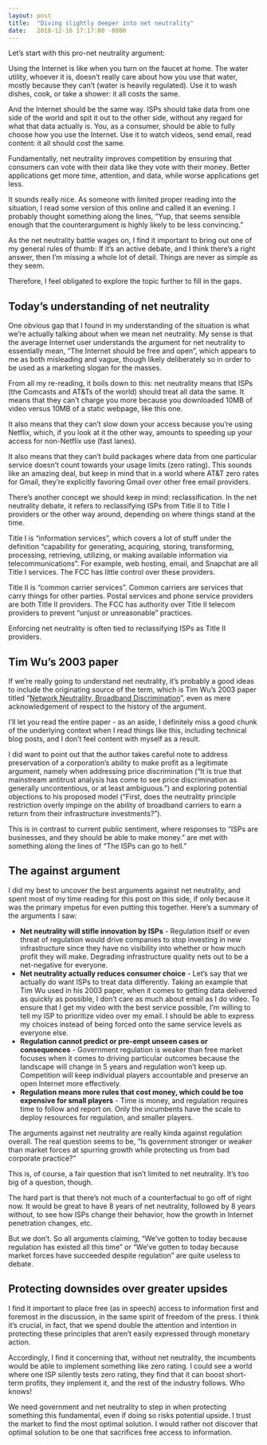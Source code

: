 ```yaml
---
layout: post
title:  "Diving slightly deeper into net neutrality"
date:   2018-12-16 17:17:00 -0800
---
```

Let’s start with this pro-net neutrality argument:

Using the Internet is like when you turn on the faucet at home. The water utility, whoever it is, doesn’t really care about how you use that water, mostly because they can’t (water is heavily regulated). Use it to wash dishes, cook, or take a shower: it all costs the same.

And the Internet should be the same way. ISPs should take data from one side of the world and spit it out to the other side, without any regard for what that data actually is. You, as a consumer, should be able to fully choose how you use the Internet. Use it to watch videos, send email, read content: it all should cost the same.

Fundamentally, net neutrality improves competition by ensuring that consumers can vote with their data like they vote with their money. Better applications get more time, attention, and data, while worse applications get less.

It sounds really nice. As someone with limited proper reading into the situation, I read some version of this online and called it an evening. I probably thought something along the lines, “Yup, that seems sensible enough that the counterargument is highly likely to be less convincing.”

As the net neutrality battle wages on, I find it important to bring out one of my general rules of thumb: If it’s an active debate, and I think there’s a right answer, then I’m missing a whole lot of detail. Things are never as simple as they seem.

Therefore, I feel obligated to explore the topic further to fill in the gaps.

## Today’s understanding of net neutrality

One obvious gap that I found in my understanding of the situation is what we’re actually talking about when we mean net neutrality. My sense is that the average Internet user understands the argument for net neutrality to essentially mean, “The Internet should be free and open”, which appears to me as both misleading and vague, though likely deliberately so in order to be used as a marketing slogan for the masses.

From all my re-reading, it boils down to this: net neutrality means that ISPs (the Comcasts and AT&Ts of the world) should treat all data the same. It means that they can’t charge you more because you downloaded 10MB of video versus 10MB of a static webpage, like this one.

It also means that they can’t slow down your access because you’re using Netflix, which, if you look at it the other way, amounts to speeding up your access for non-Netflix use (fast lanes).

It also means that they can’t build packages where data from one particular service doesn’t count towards your usage limits (zero rating). This sounds like an amazing deal, but keep in mind that in a world where AT&T zero rates for Gmail, they’re explicitly favoring Gmail over other free email providers.

There’s another concept we should keep in mind: reclassification. In the net neutrality debate, it refers to reclassifying ISPs from Title II to Title I providers or the other way around, depending on where things stand at the time.

Title I is “information services”, which covers a lot of stuff under the definition “capability for generating, acquiring, storing, transforming, processing, retrieving, utilizing, or making available information via telecommunications”. For example, web hosting, email, and Snapchat are all Title I services. The FCC has little control over these providers.

Title II is “common carrier services”. Common carriers are services that carry things for other parties. Postal services and phone service providers are both Title II providers. The FCC has authority over Title II telecom providers to prevent “unjust or unreasonable” practices.

Enforcing net neutrality is often tied to reclassifying ISPs as Title II providers.

## Tim Wu’s 2003 paper

If we’re really going to understand net neutrality, it’s probably a good ideas to include the originating source of the term, which is Tim Wu’s 2003 paper titled “[Network Neutrality, Broadband Discrimination](https://papers.ssrn.com/sol3/papers.cfm?abstract_id=388863)”, even as mere acknowledgement of respect to the history of the argument.

I’ll let you read the entire paper - as an aside, I definitely miss a good chunk of the underlying context when I read things like this, including technical blog posts, and I don’t feel content with myself as a result.

I did want to point out that the author takes careful note to address preservation of a corporation’s ability to make profit as a legitimate argument, namely when addressing price discrimination (“It is true that mainstream antitrust analysis has come to see price discrimination as generally uncontentious, or at least ambiguous.”) and exploring potential objections to his proposed model (“First, does the neutrality principle restriction overly impinge on the ability of broadband carriers to earn a return from their infrastructure investments?”).

This is in contrast to current public sentiment, where responses to “ISPs are businesses, and they should be able to make money.” are met with something along the lines of “The ISPs can go to hell.”

## The against argument

I did my best to uncover the best arguments against net neutrality, and spent most of my time reading for this post on this side, if only because it was the primary impetus for even putting this together. Here’s a summary of the arguments I saw:

- **Net neutrality will stifle innovation by ISPs** - Regulation itself or even threat of regulation would drive companies to stop investing in new infrastructure since they have no visibility into whether or how much profit they will make. Degrading infrastructure quality nets out to be a net-negative for everyone. 
- **Net neutrality actually reduces consumer choice** - Let’s say that we actually do want ISPs to treat data differently. Taking an example that Tim Wu used in his 2003 paper, when it comes to getting data delivered as quickly as possible, I don’t care as much about email as I do video. To ensure that I get my video with the best service possible, I’m willing to tell my ISP to prioritize video over my email. I should be able to express my choices instead of being forced onto the same service levels as everyone else.
- **Regulation cannot predict or pre-empt unseen cases or consequences** - Government regulation is weaker than free market focuses when it comes to driving particular outcomes because the landscape will change in 5 years and regulation won’t keep up. Competition will keep individual players accountable and preserve an open Internet more effectively. 
- **Regulation means more rules that cost money, which could be too expensive for small players** - Time is money, and regulation requires time to follow and report on. Only the incumbents have the scale to deploy resources for regulation, and smaller players.

The arguments against net neutrality are really kinda against regulation overall. The real question seems to be, “Is government stronger or weaker than market forces at spurring growth while protecting us from bad corporate practice?”

This is, of course, a fair question that isn’t limited to net neutrality. It’s too big of a question, though.

The hard part is that there’s not much of a counterfactual to go off of right now. It would be great to have 8 years of net neutrality, followed by 8 years without, to see how ISPs change their behavior, how the growth in Internet penetration changes, etc.

But we don’t. So all arguments claiming, “We’ve gotten to today because regulation has existed all this time” or “We’ve gotten to today because market forces have succeeded despite regulation” are quite useless to debate.

## Protecting downsides over greater upsides

I find it important to place free (as in speech) access to information first and foremost in the discussion, in the same spirit of freedom of the press. I think it’s crucial, in fact, that we spend double the attention and intention in protecting these principles that aren’t easily expressed through monetary action.

Accordingly, I find it concerning that, without net neutrality, the incumbents would be able to implement something like zero rating. I could see a world where one ISP silently tests zero rating, they find that it can boost short-term profits, they implement it, and the rest of the industry follows. Who knows!

We need government and net neutrality to step in when protecting something this fundamental, even if doing so risks potential upside. I trust the market to find the most optimal solution. I would rather not discover that optimal solution to be one that sacrifices free access to information.

